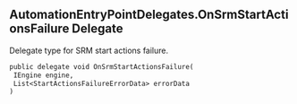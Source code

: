 ## AutomationEntryPointDelegates.OnSrmStartActionsFailure Delegate

Delegate type for SRM start actions failure.

```txt
public delegate void OnSrmStartActionsFailure(
 IEngine engine,
 List<StartActionsFailureErrorData> errorData
)
```
